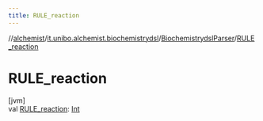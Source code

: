 ```yaml
---
title: RULE_reaction
---
```

//[alchemist](../../../index.html)/[it.unibo.alchemist.biochemistrydsl](../index.html)/[BiochemistrydslParser](index.html)/[RULE_reaction](-r-u-l-e_reaction.html)



# RULE_reaction



[jvm]\
val [RULE_reaction](-r-u-l-e_reaction.html): [Int](https://kotlinlang.org/api/latest/jvm/stdlib/kotlin/-int/index.html)




